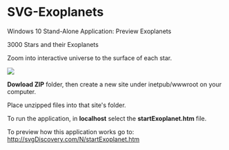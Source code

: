 # SVG-Exoplanets
Windows 10 Stand-Alone Application: Preview Exoplanets

3000 Stars and their Exoplanets

Zoom into interactive universe to the surface of each star.

![](http://svgDiscovery.com/N/Exoplanet/typicalStar.png)

**Dowload ZIP** folder, then create a new site under inetpub/wwwroot on your computer.

Place unzipped files into that site's folder.

To run the application, in **localhost** select the **startExoplanet.htm** file. 

To preview how this application works go to: http://svgDiscovery.com/N/startExoplanet.htm
